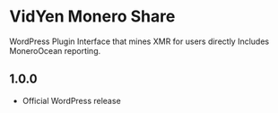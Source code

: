 # VidYen Monero Share
WordPress Plugin Interface that mines XMR for users directly
Includes MoneroOcean reporting.

## 1.0.0

- Official WordPress release
